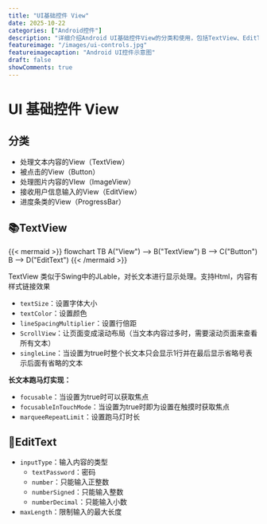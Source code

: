 ```yaml
---
title: "UI基础控件 View"
date: 2025-10-22
categories: ["Android控件"]
description: "详细介绍Android UI基础控件View的分类和使用，包括TextView、EditText等控件的属性和配置"
featureimage: "/images/ui-controls.jpg"
featureimagecaption: "Android UI控件示意图"
draft: false
showComments: true
---
```


# UI 基础控件 View

## 分类
- 处理文本内容的View（TextView）
- 被点击的View（Button）
- 处理图片内容的VIew（ImageView）
- 接收用户信息输入的View（EditView）
- 进度条类的View（ProgressBar）

## 📚TextView

{{< mermaid >}}
flowchart TB
	A("View") --> B("TextView")
	B --> C("Button")
	B --> D("EditText")
{{< /mermaid >}}

TextView 类似于Swing中的JLable，对长文本进行显示处理。支持Html，内容有样式链接效果

- `textSize`：设置字体大小
- `textColor`：设置颜色
- `lineSpacingMultiplier`：设置行倍距
- `ScrollView`：让页面变成滚动布局（当文本内容过多时，需要滚动页面来查看所有文本）
- `singleLine`：当设置为true时整个长文本只会显示1行并在最后显示省略号表示后面有省略的文本

**长文本跑马灯实现：**
- `focusable`：当设置为true时可以获取焦点
- `focusableInTouchMode`：当设置为true时即为设置在触摸时获取焦点
- `marqueeRepeatLimit`：设置跑马灯时长

## 📓EditText

- `inputType`：输入内容的类型
	- `textPassword`：密码
	- `number`：只能输入正整数
	- `numberSigned`：只能输入整数
	- `numberDecimal`：只能输入小数
- `maxLength`：限制输入的最大长度
